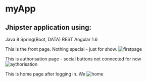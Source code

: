 # myApp
## Jhipster application using:
Java 8
Spring(Boot, DATA) REST
Angular 1.6

This is the front page. Nothing special - just for show.
![firstpage](https://cloud.githubusercontent.com/assets/22048683/26151775/82394748-3b04-11e7-92aa-f8a5bd2b79eb.png)

This is authorisation page - social buttons not connected for now
![aythorisation](https://cloud.githubusercontent.com/assets/22048683/26151933/30d3e006-3b05-11e7-9939-c58e2d69a9ed.png)

This is home page after logging in. We 
![home](https://cloud.githubusercontent.com/assets/22048683/26152290/a3628c02-3b06-11e7-97eb-e49aea6cdce6.png)
